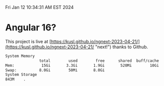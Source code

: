 Fri Jan 12 10:34:31 AM EST 2024

# Angular 16?


This project is live at [https://kusl.github.io/ngnext-2023-04-21/](https://kusl.github.io/ngnext-2023-04-21/ "next!") thanks to Github.

```bash
System Memory
               total        used        free      shared  buff/cache   available
Mem:            15Gi       3.3Gi       1.9Gi       520Mi        10Gi        11Gi
Swap:          8.0Gi        50Mi       8.0Gi
System Storage
843M	.
```
